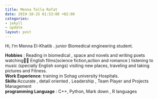 ```yaml
---
title: Menna Tolla Rafat
date: 2019-10-25 01:53:00 +02:00
categories:
- jekyll
- update
layout: post
---
```


Hi, I’m Menna El-Khatib . junior Biomedical engineering student. 

**Hobbies** : Reading in biomedical , space and novels and writing poets watching ُُEnglish films(science fiction,action and romance ) listening to music (specially English songs) visiting new places, traveling and taking pictures and Fitness. <br/>
**Work Experience**: training in Sohag university Hospitals.<br/>
**Skills**:Accurate , detail oriented , Leadership , Team Player and Projects Management<br/>
**programming Language** : C++, Python, Mark down , R languages 
